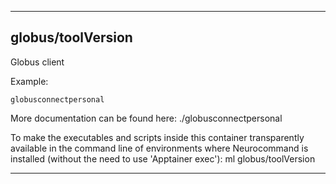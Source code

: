 
----------------------------------
## globus/toolVersion ##
Globus client

Example:
```
globusconnectpersonal
```

More documentation can be found here: ./globusconnectpersonal

To make the executables and scripts inside this container transparently available in the command line of environments where Neurocommand is installed (without the need to use 'Apptainer exec'): ml globus/toolVersion

----------------------------------
